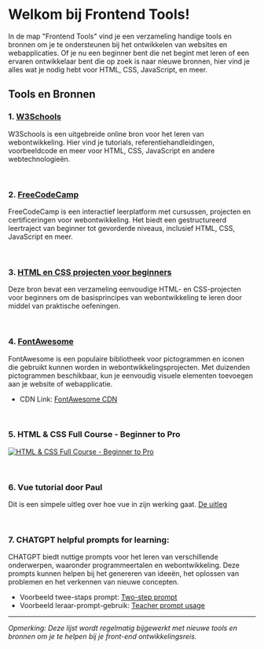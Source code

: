 # Welkom bij Frontend Tools!

In de map "Frontend Tools" vind je een verzameling handige tools en bronnen om je te ondersteunen bij het ontwikkelen van websites en webapplicaties. Of je nu een beginner bent die net begint met leren of een ervaren ontwikkelaar bent die op zoek is naar nieuwe bronnen, hier vind je alles wat je nodig hebt voor HTML, CSS, JavaScript, en meer.

## Tools en Bronnen

### 1. [W3Schools](https://www.w3schools.com/)

W3Schools is een uitgebreide online bron voor het leren van webontwikkeling. Hier vind je tutorials, referentiehandleidingen, voorbeeldcode en meer voor HTML, CSS, JavaScript en andere webtechnologieën.

<br>

### 2. [FreeCodeCamp](https://www.freecodecamp.org/learn)

FreeCodeCamp is een interactief leerplatform met cursussen, projecten en certificeringen voor webontwikkeling. Het biedt een gestructureerd leertraject van beginner tot gevorderde niveaus, inclusief HTML, CSS, JavaScript en meer.

<br>

### 3. [HTML en CSS projecten voor beginners](https://mikkegoes.com/html-and-css-projects/)

Deze bron bevat een verzameling eenvoudige HTML- en CSS-projecten voor beginners om de basisprincipes van webontwikkeling te leren door middel van praktische oefeningen.

<br>

### 4. [FontAwesome](https://fontawesome.com/)

FontAwesome is een populaire bibliotheek voor pictogrammen en iconen die gebruikt kunnen worden in webontwikkelingsprojecten. Met duizenden pictogrammen beschikbaar, kun je eenvoudig visuele elementen toevoegen aan je website of webapplicatie. 

* CDN Link: [FontAwesome CDN](https://cdnjs.com/libraries/font-awesome)

<br>

### 5. HTML & CSS Full Course - Beginner to Pro

[![HTML & CSS Full Course - Beginner to Pro](https://img.youtube.com/vi/G3e-cpL7ofc/0.jpg)](https://www.youtube.com/watch?v=G3e-cpL7ofc)

<br>

### 6. Vue tutorial door Paul

Dit is een simpele uitleg over hoe vue in zijn werking gaat. [De uitleg](./Vue_Tutorial_door_Paul.md)

<br>

### 7. CHATGPT helpful prompts for learning:

CHATGPT biedt nuttige prompts voor het leren van verschillende onderwerpen, waaronder programmeertalen en webontwikkeling. Deze prompts kunnen helpen bij het genereren van ideeën, het oplossen van problemen en het verkennen van nieuwe concepten.

* Voorbeeld twee-staps prompt: [Two-step prompt](https://chat.openai.com/share/683c91d4-0606-44fd-9992-0b01f7c3234)
* Voorbeeld leraar-prompt-gebruik: [Teacher prompt usage](https://chat.openai.com/share/6f8dc225-56be-4784-baef-848f4a093a7b)

---

*Opmerking: Deze lijst wordt regelmatig bijgewerkt met nieuwe tools en bronnen om je te helpen bij je front-end ontwikkelingsreis.*
